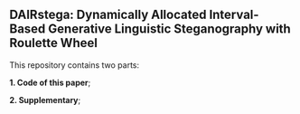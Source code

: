 ## DAIRstega: Dynamically Allocated Interval-Based Generative Linguistic Steganography with Roulette Wheel

This repository contains two parts: 

**1. Code of this paper**;

**2. Supplementary**;


